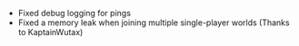 - Fixed debug logging for pings
- Fixed a memory leak when joining multiple single-player worlds (Thanks to KaptainWutax)
